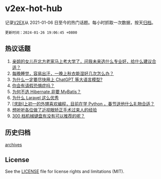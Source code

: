 # v2ex-hot-hub

 记录[V2EX](https://www.v2ex.com/)从 2021-01-06 日至今的热门话题。每小时抓取一次数据，按天[归档](archives)。

`更新时间：2024-01-26 19:06:45 +0800`

## 热议话题

1. [亲姐的女儿在北方老家马上考大学了，问我未来选什么专业好，给什么建议合适？](https://www.v2ex.com/t/1011683)
1. [每晚睡觉，容易出汗，一晚上秋衣能湿好几次怎么办？](https://www.v2ex.com/t/1011636)
1. [为什么一定要尽快用上 ChatGPT 等大语言模型?](https://www.v2ex.com/t/1011694)
1. [你会有请假恐惧症吗？](https://www.v2ex.com/t/1011716)
1. [为何不选 Hibernate,非要 MyBatis？](https://www.v2ex.com/t/1011737)
1. [为什么 Laravel 这么优秀](https://www.v2ex.com/t/1011696)
1. [[求助]上初一的外甥喜欢编程，目前在学 Python ，春节送他什么礼物合适？](https://www.v2ex.com/t/1011670)
1. [想听听各位做了近视眼矫正手术过来人的经验](https://www.v2ex.com/t/1011642)
1. [300 档机械键盘有没有可以推荐的呢？](https://www.v2ex.com/t/1011689)

## 历史归档

[archives](archives)

## License

See the [LICENSE](LICENSE) file for license rights and limitations (MIT).

